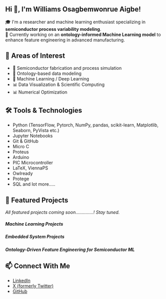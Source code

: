 ## Hi 👋, I'm Williams Osagbemwonrue Aigbe!

🎓 I'm a researcher and machine learning enthusiast specializing in **semiconductor process variability modeling**.  
🔬 Currently working on an **ontology-informed Machine Learning model** to enhance feature engineering in advanced manufacturing.


## 🧠 Areas of Interest
- 🧪 Semiconductor fabrication and process simulation
- 🧬 Ontology-based data modeling
- 🤖 Machine Learning / Deep Learning
- 📊 Data Visualization & Scientific Computing
- 📊 Numerical Optimization

## 🛠️ Tools & Technologies
- Python (TensorFlow, Pytorch, NumPy, pandas, scikit-learn, Matplotlib, Seaborn, PyVista etc.)
- Jupyter Notebooks
- Git & GitHub
- Micro C
- Proteus
- Arduino
- PIC Microcontroller
- LaTeX, ViennaPS
- Owlready
- Protege
- SQL and lot more.....

## 📂 Featured Projects
*All featured projects coming soon..............! Stay tuned.*
##### Machine Learning Projects
##### Embedded System Projects
##### Ontology-Driven Feature Engineering for Semiconductor ML

## 📫 Connect With Me
- [LinkedIn](https://linkedin.com/in/williamsaigbe)
- [X (formerly Twitter)](https://twitter.com/@williamsOaigbe)
- [GitHub](https://github.com/williamsaigbe)

